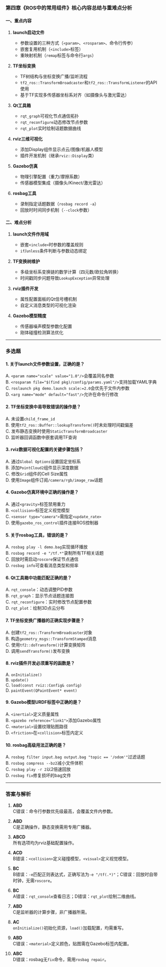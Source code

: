 ### 第四章《ROS中的常用组件》核心内容总结与重难点分析

#### **一、重点内容**
1. **launch启动文件**
   - 参数设置的三种方式（`<param>`、`<rosparam>`、命令行传参）
   - 嵌套复用机制（`<include>`标签）
   - 重映射机制（`remap`标签与命令行`args`）

2. **TF坐标变换**
   - TF树结构与坐标变换广播/监听流程
   - `tf2_ros::TransformBroadcaster`和`tf2_ros::TransformListener`的API使用
   - 基于TF实现多传感器坐标系对齐（如摄像头与激光雷达）

3. **Qt工具箱**
   - `rqt_graph`可视化节点通信拓扑
   - `rqt_reconfigure`动态修改节点参数
   - `rqt_plot`实时绘制话题数据曲线

4. **rviz三维可视化**
   - 添加Display组件显示点云/图像/机器人模型
   - 插件开发机制（继承`rviz::Display`类）

5. **Gazebo仿真**
   - 物理引擎配置（重力/摩擦系数）
   - 传感器模型集成（摄像头/Kinect/激光雷达）

6. **rosbag工具**
   - 录制指定话题数据（`rosbag record -a`）
   - 回放时时间同步机制（`--clock`参数）

#### **二、难点分析**
1. **launch文件作用域**
   - 嵌套`<include>`时参数的覆盖规则
   - `if`/`unless`条件判断与参数动态绑定

2. **TF变换树维护**
   - 多级坐标系变换链的数学计算（四元数/欧拉角转换）
   - 时间戳同步问题导致`LookupException`异常处理

3. **rviz插件开发**
   - 属性配置面板的Qt信号槽机制
   - 自定义消息类型的可视化渲染

4. **Gazebo模型精度**
   - 传感器噪声模型参数化配置
   - 刚体碰撞检测算法优化

---

### **多选题**

#### **1. 关于launch文件参数设置，正确的是？**
A. `<param name="scale" value="1.0"/>`会覆盖同名参数  
B. `<rosparam file="$(find pkg)/config/params.yaml"/>`支持加载YAML字典  
C. `roslaunch pkg demo.launch scale:=2.0`会优先于文件内参数  
D. `<arg name="mode" default="fast"/>`允许在命令行修改  

#### **2. TF坐标变换中易导致错误的操作是？**
A. 未设置`child_frame_id`  
B. 使用`tf2_ros::Buffer::lookupTransform()`时未处理时间戳偏差  
C. 发布静态变换时使用`StaticTransformBroadcaster`  
D. 监听器回调函数中嵌套调用TF查询  

#### **3. rviz数据可视化配置的关键步骤包括？**
A. 通过`Global Options`设置固定坐标系  
B. 添加`PointCloud2`组件显示深度数据  
C. 修改`Grid`组件的Cell Size属性  
D. 使用`Image`组件订阅`/camera/rgb/image_raw`话题  

#### **4. Gazebo仿真环境中正确的操作是？**
A. 通过`<gravity>`标签禁用重力  
B. `<collision>`标签定义视觉模型  
C. `<sensor type="camera">`需指定`<update_rate>`  
D. 使用`gazebo_ros_control`插件连接ROS控制器  

#### **5. 关于rosbag工具，错误的是？**
A. `rosbag play -l demo.bag`实现循环播放  
B. `rosbag record -e "/tf.*"`录制所有TF相关话题  
C. 回放时需启动`roscore`保证节点通信  
D. `rosbag info`可查看消息类型和频率  

#### **6. Qt工具箱中功能匹配正确的是？**
A. `rqt_console`：动态调整PID参数  
B. `rqt_graph`：显示节点话题连接图  
C. `rqt_reconfigure`：实时修改节点配置参数  
D. `rqt_plot`：绘制3D点云分布  

#### **7. TF坐标变换广播器的正确实现步骤是？**
A. 创建`tf2_ros::TransformBroadcaster`对象  
B. 构造`geometry_msgs::TransformStamped`消息  
C. 使用`tf2::doTransform()`计算变换矩阵  
D. 调用`sendTransform()`发布变换  

#### **8. rviz插件开发必须重写的函数是？**
A. `onInitialize()`  
B. `update()`  
C. `load(const rviz::Config& config)`  
D. `paintEvent(QPaintEvent* event)`  

#### **9. Gazebo模型URDF标签中正确的是？**
A. `<inertial>`定义质量属性  
B. `<gazebo reference="link1">`添加Gazebo属性  
C. `<material>`设置纹理贴图路径  
D. `<friction>`在`<collision>`标签内定义  

#### **10. rosbag高级用法正确的是？**
A. `rosbag filter input.bag output.bag "topic == '/odom'"`过滤话题  
B. `rosbag compress --bz2`减小文件体积  
C. `rosbag play -r 2`以2倍速回放  
D. `rosbag fix`修复损坏的bag文件  

---

### **答案与解析**

1. **ABD**  
   C错误：命令行参数优先级最高，会覆盖文件内参数。

2. **ABD**  
   C是正确操作，静态变换需用专用广播器。

3. **ABCD**  
   所有选项均为rviz基础配置操作。

4. **ACD**  
   B错误：`<collision>`定义碰撞模型，`<visual>`定义视觉模型。

5. **BC**  
   B错误：`-e`匹配正则表达式，正确写法为`-e "/tf(.*)"`；C错误：回放时自带时钟，无需`roscore`。

6. **BC**  
   A错误：`rqt_console`查看日志；D错误：`rqt_plot`绘制二维曲线。

7. **ABD**  
   C是监听器的计算步骤，非广播器所需。

8. **AC**  
   `onInitialize()`初始化资源，`load()`加载配置，均需重写。

9. **ABD**  
   C错误：`<material>`定义颜色，贴图需在Gazebo标签内配置。

10. **ABC**  
    D错误：rosbag无`fix`命令，需用`rosbag repair`。



